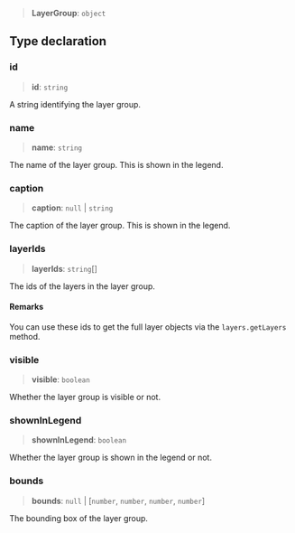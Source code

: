 > **LayerGroup**: `object`

## Type declaration

### id

> **id**: `string`

A string identifying the layer group.

### name

> **name**: `string`

The name of the layer group. This is shown in the legend.

### caption

> **caption**: `null` \| `string`

The caption of the layer group. This is shown in the legend.

### layerIds

> **layerIds**: `string`[]

The ids of the layers in the layer group.

#### Remarks

You can use these ids to get the full layer objects via the `layers.getLayers` method.

### visible

> **visible**: `boolean`

Whether the layer group is visible or not.

### shownInLegend

> **shownInLegend**: `boolean`

Whether the layer group is shown in the legend or not.

### bounds

> **bounds**: `null` \| [`number`, `number`, `number`, `number`]

The bounding box of the layer group.
